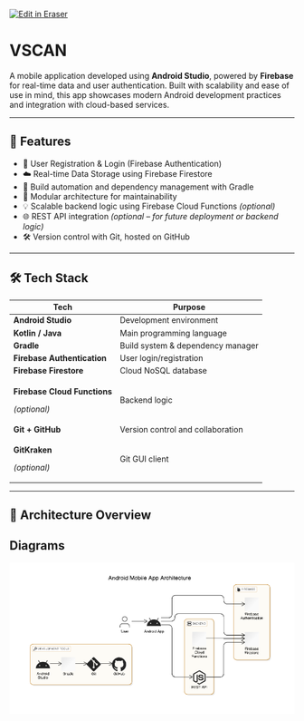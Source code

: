 <p><a target="_blank" href="https://app.eraser.io/workspace/FcvGW2pW4jQWwKCEm3Z2" id="edit-in-eraser-github-link"><img alt="Edit in Eraser" src="https://firebasestorage.googleapis.com/v0/b/second-petal-295822.appspot.com/o/images%2Fgithub%2FOpen%20in%20Eraser.svg?alt=media&amp;token=968381c8-a7e7-472a-8ed6-4a6626da5501"></a></p>

# VSCAN
A mobile application developed using **Android Studio**, powered by **Firebase** for real-time data and user authentication. Built with scalability and ease of use in mind, this app showcases modern Android development practices and integration with cloud-based services.

---

## 🚀 Features
- 🔐 User Registration & Login (Firebase Authentication)
- ☁️ Real-time Data Storage using Firebase Firestore
- 🔧 Build automation and dependency management with Gradle
- 🧩 Modular architecture for maintainability
- 💡 Scalable backend logic using Firebase Cloud Functions _(optional)_
- 🌐 REST API integration _(optional – for future deployment or backend logic)_
- 🛠 Version control with Git, hosted on GitHub
---

## 🛠 Tech Stack
| Tech | Purpose |
| ----- | ----- |
| **Android Studio** | Development environment |
| **Kotlin / Java** | Main programming language |
| **Gradle** | Build system & dependency manager |
| **Firebase Authentication** | User login/registration |
| **Firebase Firestore** | Cloud NoSQL database |
| <p>**Firebase Cloud Functions**</p><p> </p><p>_(optional)_</p> | Backend logic |
| **Git + GitHub** | Version control and collaboration |
| <p>**GitKraken**</p><p> </p><p>_(optional)_</p> | Git GUI client |
---

## 📸 Architecture Overview



<!-- eraser-additional-content -->
## Diagrams
<!-- eraser-additional-files -->
<a href="/README-Android Mobile App Architecture-1.eraserdiagram" data-element-id="sH_UA8dyNYKYlTfbskFz8"><img src="/.eraser/FcvGW2pW4jQWwKCEm3Z2___rrvdWxSSlBQqPzE8fXNoWAO6p472___---diagram----d9333589375397dd1cfd071530eda0cb-Android-Mobile-App-Architecture.png" alt="" data-element-id="sH_UA8dyNYKYlTfbskFz8" /></a>
<!-- end-eraser-additional-files -->
<!-- end-eraser-additional-content -->
<!--- Eraser file: https://app.eraser.io/workspace/FcvGW2pW4jQWwKCEm3Z2 --->